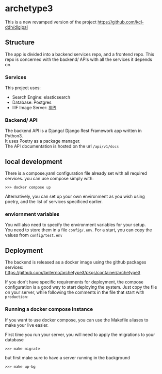# archetype3
This is a new revamped version of the project  https://github.com/kcl-ddh/digipal


## Structure
The app is divided into a backend services repo, and a frontend repo.
This repo is concerned with the backend/ APIs with all the services it depends on.

### Services
This project uses:
- Search Engine: elasticsearch
- Database: Postgres
- IIIF Image Server: [SIPI](https://github.com/dasch-swiss/sipi)

### Backend/ API
The backend API is a Django/ Django Rest Framework app written in Python3.  
It uses Poetry as a package manager.  
The API documentation is hosted on the url `/api/v1/docs`

## local development
There is a compose.yaml configuration file already set with all required services.
you can use compose simply with:  
```
>>> docker compose up
```

Alternatively, you can set up your own environment as you wish using poetry, 
and the list of services specificed earlier.

### enviornment variables
You will also need to specify the environment variables for your setup.  
You need to store them in a file `config/.env`. For a start, you can copy
the values from `config/test.env`

## Deployment
The backend is released as a docker image using the github packages services:  
https://github.com/lanterno/archetype3/pkgs/container/archetype3

If you don't have specific requirements for deployment, the compose configuration is
a good way to start deploying the system.
Just copy the file on your server, while following the comments in the file that start with `production:`


### Running a docker compose instance
If you want to use docker compose, you can use the Makefile aliases to make your live easier.

First time you run your server, you will need to apply the migrations to your database
```
>>> make migrate
```

but first make sure to have a server running in the background 
```
>>> make up-bg
```